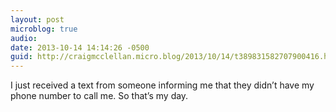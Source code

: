 ```yaml
---
layout: post
microblog: true
audio: 
date: 2013-10-14 14:14:26 -0500
guid: http://craigmcclellan.micro.blog/2013/10/14/t389831582707900416.html
---
```

I just received a text from someone informing me that they didn’t have my phone number to call me. So that’s my day.
